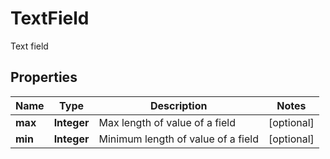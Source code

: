 

# TextField

Text field

## Properties

Name | Type | Description | Notes
------------ | ------------- | ------------- | -------------
**max** | **Integer** | Max length of value of a field |  [optional]
**min** | **Integer** | Minimum length of value of a field |  [optional]



